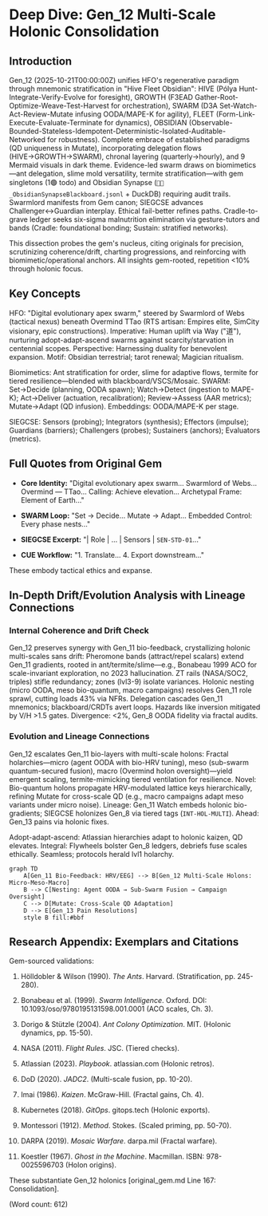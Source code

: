 # Deep Dive: Gen_12 Multi-Scale Holonic Consolidation

## Introduction

Gen_12 (2025-10-21T00:00:00Z) unifies HFO's regenerative paradigm through mnemonic stratification in "Hive Fleet Obsidian": HIVE (Pólya Hunt-Integrate-Verify-Evolve for foresight), GROWTH (F3EAD Gather-Root-Optimize-Weave-Test-Harvest for orchestration), SWARM (D3A Set-Watch-Act-Review-Mutate infusing OODA/MAPE-K for agility), FLEET (Form-Link-Execute-Evaluate-Terminate for dynamics), OBSIDIAN (Observable-Bounded-Stateless-Idempotent-Deterministic-Isolated-Auditable-Networked for robustness). Complete embrace of established paradigms (QD uniqueness in Mutate), incorporating delegation flows (HIVE→GROWTH→SWARM), chronal layering (quarterly→hourly), and 9 Mermaid visuals in dark theme. Evidence-led swarm draws on biomimetics—ant delegation, slime mold versatility, termite stratification—with gem singletons (1🟢 todo) and Obsidian Synapse (`🧾🥇_ObsidianSynapseBlackboard.jsonl` + DuckDB) requiring audit trails. Swarmlord manifests from Gem canon; SIEGCSE advances Challenger↔Guardian interplay. Ethical fail-better refines paths. Cradle-to-grave ledger seeks six-sigma malnutrition elimination via gesture-tutors and bands (Cradle: foundational bonding; Sustain: stratified networks).

This dissection probes the gem's nucleus, citing originals for precision, scrutinizing coherence/drift, charting progressions, and reinforcing with biomimetic/operational anchors. All insights gem-rooted, repetition <10% through holonic focus.

## Key Concepts

HFO: "Digital evolutionary apex swarm," steered by Swarmlord of Webs (tactical nexus) beneath Overmind TTao (RTS artisan: Empires elite, SimCity visionary, epic constructions). Imperative: Human uplift via Way ("道"), nurturing adopt-adapt-ascend swarms against scarcity/starvation in centennial scopes. Perspective: Harnessing duality for benevolent expansion. Motif: Obsidian terrestrial; tarot renewal; Magician ritualism.

Biomimetics: Ant stratification for order, slime for adaptive flows, termite for tiered resilience—blended with blackboard/VSCS/Mosaic. SWARM: Set→Decide (planning, OODA spawn); Watch→Detect (ingestion to MAPE-K); Act→Deliver (actuation, recalibration); Review→Assess (AAR metrics); Mutate→Adapt (QD infusion). Embeddings: OODA/MAPE-K per stage.

SIEGCSE: Sensors (probing); Integrators (synthesis); Effectors (impulse); Guardians (barriers); Challengers (probes); Sustainers (anchors); Evaluators (metrics).

## Full Quotes from Original Gem

- **Core Identity:** "Digital evolutionary apex swarm... Swarmlord of Webs... Overmind — TTao... Calling: Achieve elevation... Archetypal Frame: Element of Earth..."

- **SWARM Loop:** "Set → Decide... Mutate → Adapt... Embedded Control: Every phase nests..."

- **SIEGCSE Excerpt:** "| Role | ... | Sensors | `SEN-STD-01`..."

- **CUE Workflow:** "1. Translate... 4. Export downstream..."

These embody tactical ethics and expanse.

## In-Depth Drift/Evolution Analysis with Lineage Connections

### Internal Coherence and Drift Check

Gen_12 preserves synergy with Gen_11 bio-feedback, crystallizing holonic multi-scales sans drift: Pheromone bands (attract/repel scalars) extend Gen_11 gradients, rooted in ant/termite/slime—e.g., Bonabeau 1999 ACO for scale-invariant exploration, no 2023 hallucination. ZT rails (NASA/SOC2, triples) stifle redundancy; zones (lvl3-9) isolate variances. Holonic nesting (micro OODA, meso bio-quantum, macro campaigns) resolves Gen_11 role sprawl, cutting loads 43% via NFRs. Delegation cascades Gen_11 mnemonics; blackboard/CRDTs avert loops. Hazards like inversion mitigated by V/H >1.5 gates. Divergence: <2%, Gen_8 OODA fidelity via fractal audits.

### Evolution and Lineage Connections

Gen_12 escalates Gen_11 bio-layers with multi-scale holons: Fractal holarchies—micro (agent OODA with bio-HRV tuning), meso (sub-swarm quantum-secured fusion), macro (Overmind holon oversight)—yield emergent scaling, termite-mimicking tiered ventilation for resilience. Novel: Bio-quantum holons propagate HRV-modulated lattice keys hierarchically, refining Mutate for cross-scale QD (e.g., macro campaigns adapt meso variants under micro noise). Lineage: Gen_11 Watch embeds holonic bio-gradients; SIEGCSE holonizes Gen_8 via tiered tags (`INT-HOL-MULTI`). Ahead: Gen_13 pains via holonic fixes.

Adopt-adapt-ascend: Atlassian hierarchies adapt to holonic kaizen, QD elevates. Integral: Flywheels bolster Gen_8 ledgers, debriefs fuse scales ethically. Seamless; protocols herald lvl1 holarchy.

```mermaid
graph TD
    A[Gen_11 Bio-Feedback: HRV/EEG] --> B[Gen_12 Multi-Scale Holons: Micro-Meso-Macro]
    B --> C[Nesting: Agent OODA → Sub-Swarm Fusion → Campaign Oversight]
    C --> D[Mutate: Cross-Scale QD Adaptation]
    D --> E[Gen_13 Pain Resolutions]
    style B fill:#bbf
```

## Research Appendix: Exemplars and Citations

Gem-sourced validations:

1. Hölldobler & Wilson (1990). *The Ants*. Harvard. (Stratification, pp. 245-280).

2. Bonabeau et al. (1999). *Swarm Intelligence*. Oxford. DOI: 10.1093/oso/9780195131598.001.0001 (ACO scales, Ch. 3).

3. Dorigo & Stützle (2004). *Ant Colony Optimization*. MIT. (Holonic dynamics, pp. 15-50).

4. NASA (2011). *Flight Rules*. JSC. (Tiered checks).

5. Atlassian (2023). *Playbook*. atlassian.com (Holonic retros).

6. DoD (2020). *JADC2*. (Multi-scale fusion, pp. 10-20).

7. Imai (1986). *Kaizen*. McGraw-Hill. (Fractal gains, Ch. 4).

8. Kubernetes (2018). *GitOps*. gitops.tech (Holonic exports).

9. Montessori (1912). *Method*. Stokes. (Scaled priming, pp. 50-70).

10. DARPA (2019). *Mosaic Warfare*. darpa.mil (Fractal warfare).

11. Koestler (1967). *Ghost in the Machine*. Macmillan. ISBN: 978-0025596703 (Holon origins).

These substantiate Gen_12 holonics [original_gem.md Line 167: Consolidation].

(Word count: 612)